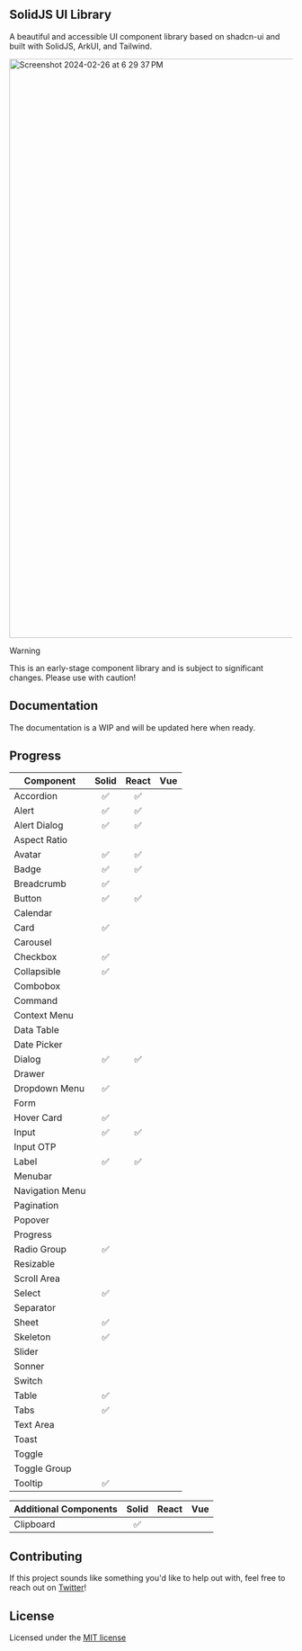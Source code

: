 ## SolidJS UI Library

A beautiful and accessible UI component library based on shadcn-ui and built with SolidJS, ArkUI, and Tailwind.

<img width="1030" alt="Screenshot 2024-02-26 at 6 29 37 PM" src="https://github.com/alexwhitmore/solidjs-ui/assets/57722812/f4db52f4-e13e-4e0a-bd63-cf4bde13a4ce">

> [!WARNING]
> This is an early-stage component library and is subject to significant changes. Please use with caution!

## Documentation

The documentation is a WIP and will be updated here when ready. 

## Progress

| Component       | Solid | React | Vue |
|---------------- |:-----:|:-----:|:---:|
| Accordion       |   ✅   |   ✅  |     |
| Alert           |   ✅   |   ✅  |     |
| Alert Dialog    |   ✅   |   ✅  |     |
| Aspect Ratio    |        |      |     |
| Avatar          |   ✅   |   ✅  |     |
| Badge           |   ✅   |   ✅  |     |
| Breadcrumb      |   ✅    |     |     |
| Button          |   ✅   |   ✅  |     |
| Calendar        |        |       |     |
| Card            |   ✅   |       |     |
| Carousel        |        |       |     |
| Checkbox        |   ✅   |       |     |
| Collapsible     |   ✅   |     |     |
| Combobox        |        |     |     |
| Command         |        |     |     |
| Context Menu    |        |     |     |
| Data Table      |        |     |     |
| Date Picker     |        |     |     |
| Dialog          |   ✅   |   ✅  |     |
| Drawer          |        |       |     |
| Dropdown Menu   |   ✅   |       |     |
| Form            |        |       |     |
| Hover Card      |   ✅   |       |     |
| Input           |   ✅   |   ✅  |     |
| Input OTP       |        |     |     |
| Label           |   ✅   |   ✅  |     |
| Menubar         |        |       |     |
| Navigation Menu |        |       |     |
| Pagination      |        |       |     |
| Popover         |        |       |     |
| Progress        |        |       |     |
| Radio Group     |   ✅   |       |     |
| Resizable       |        |       |     |
| Scroll Area     |        |       |     |
| Select          |   ✅   |       |     |
| Separator       |        |       |     |
| Sheet           |   ✅   |       |     |
| Skeleton        |   ✅   |       |     |
| Slider          |        |       |     |
| Sonner          |        |       |     |
| Switch          |        |       |     |
| Table           |   ✅   |       |     |
| Tabs            |   ✅   |       |     |
| Text Area       |        |       |     |
| Toast           |        |       |     |
| Toggle          |        |       |     |
| Toggle Group    |        |       |     |
| Tooltip         |   ✅   |       |     |

| Additional Components   | Solid | React | Vue |
|------------------------ |:-----:|:-----:|:---:|
| Clipboard               |   ✅   |       |     |


## Contributing

If this project sounds like something you'd like to help out with, feel free to reach out on [Twitter](https://twitter.com/theAlexWhitmore)!

## License

Licensed under the [MIT license](https://github.com/alexwhitmore/solidjs-ui/tree/main?tab=MIT-1-ov-file#readme)
